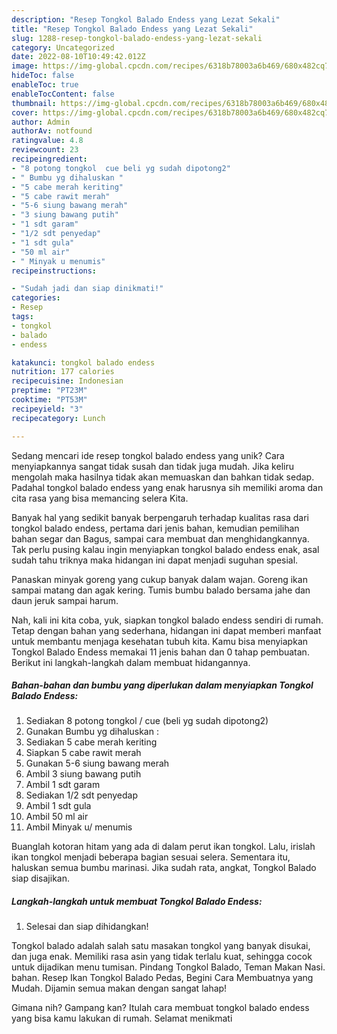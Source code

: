 ```yaml
---
description: "Resep Tongkol Balado Endess yang Lezat Sekali"
title: "Resep Tongkol Balado Endess yang Lezat Sekali"
slug: 1288-resep-tongkol-balado-endess-yang-lezat-sekali
category: Uncategorized
date: 2022-08-10T10:49:42.012Z
image: https://img-global.cpcdn.com/recipes/6318b78003a6b469/680x482cq70/tongkol-balado-endess-foto-resep-utama.jpg
hideToc: false
enableToc: true
enableTocContent: false
thumbnail: https://img-global.cpcdn.com/recipes/6318b78003a6b469/680x482cq70/tongkol-balado-endess-foto-resep-utama.jpg
cover: https://img-global.cpcdn.com/recipes/6318b78003a6b469/680x482cq70/tongkol-balado-endess-foto-resep-utama.jpg
author: Admin
authorAv: notfound
ratingvalue: 4.8
reviewcount: 23
recipeingredient:
- "8 potong tongkol  cue beli yg sudah dipotong2"
- " Bumbu yg dihaluskan "
- "5 cabe merah keriting"
- "5 cabe rawit merah"
- "5-6 siung bawang merah"
- "3 siung bawang putih"
- "1 sdt garam"
- "1/2 sdt penyedap"
- "1 sdt gula"
- "50 ml air"
- " Minyak u menumis"
recipeinstructions:

- "Sudah jadi dan siap dinikmati!"
categories:
- Resep
tags:
- tongkol
- balado
- endess

katakunci: tongkol balado endess 
nutrition: 177 calories
recipecuisine: Indonesian
preptime: "PT23M"
cooktime: "PT53M"
recipeyield: "3"
recipecategory: Lunch

---
```





Sedang mencari ide resep tongkol balado endess yang unik? Cara menyiapkannya sangat tidak susah dan tidak juga mudah. Jika keliru mengolah maka hasilnya tidak akan memuaskan dan bahkan tidak sedap. Padahal tongkol balado endess yang enak harusnya sih memiliki aroma dan cita rasa yang bisa memancing selera Kita.





Banyak hal yang sedikit banyak berpengaruh terhadap kualitas rasa dari tongkol balado endess, pertama dari jenis bahan, kemudian pemilihan bahan segar dan Bagus, sampai cara membuat dan menghidangkannya. Tak perlu pusing kalau ingin menyiapkan tongkol balado endess enak,      asal sudah tahu triknya maka hidangan ini dapat menjadi suguhan spesial.














Panaskan minyak goreng yang cukup banyak dalam wajan. Goreng ikan sampai matang dan agak kering. Tumis bumbu balado bersama jahe dan daun jeruk sampai harum.






Nah, kali ini kita coba, yuk, siapkan tongkol balado endess sendiri di rumah. Tetap dengan bahan yang sederhana, hidangan ini dapat memberi manfaat untuk membantu menjaga kesehatan tubuh kita. Kamu bisa menyiapkan Tongkol Balado Endess memakai 11 jenis bahan dan 0 tahap pembuatan. Berikut ini langkah-langkah dalam membuat hidangannya.

<!--inarticleads1-->

##### Bahan-bahan dan bumbu yang diperlukan dalam menyiapkan Tongkol Balado Endess:

1. Sediakan 8 potong tongkol / cue (beli yg sudah dipotong2)
1. Gunakan  Bumbu yg dihaluskan :
1. Sediakan 5 cabe merah keriting
1. Siapkan 5 cabe rawit merah
1. Gunakan 5-6 siung bawang merah
1. Ambil 3 siung bawang putih
1. Ambil 1 sdt garam
1. Sediakan 1/2 sdt penyedap
1. Ambil 1 sdt gula
1. Ambil 50 ml air
1. Ambil  Minyak u/ menumis


Buanglah kotoran hitam yang ada di dalam perut ikan tongkol. Lalu, irislah ikan tongkol menjadi beberapa bagian sesuai selera. Sementara itu, haluskan semua bumbu marinasi. Jika sudah rata, angkat, Tongkol Balado siap disajikan. 

<!--inarticleads2-->

##### Langkah-langkah untuk membuat Tongkol Balado Endess:


1. Selesai dan siap dihidangkan!

Tongkol balado adalah salah satu masakan tongkol yang banyak disukai, dan juga enak. Memiliki rasa asin yang tidak terlalu kuat, sehingga cocok untuk dijadikan menu tumisan. Pindang Tongkol Balado, Teman Makan Nasi. bahan. Resep Ikan Tongkol Balado Pedas, Begini Cara Membuatnya yang Mudah. Dijamin semua makan dengan sangat lahap! 

Gimana nih? Gampang kan? Itulah cara membuat tongkol balado endess yang bisa kamu lakukan di rumah. Selamat menikmati
